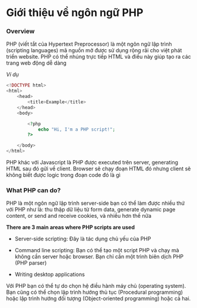 # Giới thiệu về ngôn ngữ PHP

### Overview
PHP (viết tắt của Hypertext Preprocessor) là một ngôn ngữ lập trình (scripting languages) mã nguồn mở được sử dụng rộng rãi cho việt phát triển website. PHP có thể nhúng trực tiếp HTML và điều này giúp tạo ra các trang web động dễ dàng

*Ví dụ*

```php
<!DOCTYPE html>
<html>
    <head>
        <title>Example</title>
    </head>
    <body>

        <?php
            echo "Hi, I'm a PHP script!";
        ?>

    </body>
</html>
```
PHP khác với Javascript là PHP được executed trên server, generating HTML sau đó gửi về client. Browser sẽ chạy đoạn HTML đó nhưng client sẽ không biết được logic trong đoạn code đó là gì
### What PHP can do?
PHP là một ngôn ngữ lập trình server-side bạn có thể làm được nhiều thứ với PHP như là: thu thập dữ liệu từ form data, generate dynamic page content, or send and receive cookies, và nhiều hơn thế nữa

**There are 3 main areas where PHP scripts are used**

- Server-side scripting: Đây là tác dụng chủ yếu của PHP 

- Command line scripting: Bạn có thể tạo một script PHP và chạy mà không cần server hoặc browser. Bạn chỉ cần một trình biên dịch PHP (PHP parser)

- Writing desktop applications

Với PHP bạn có thể tự do chọn hệ điều hành máy chủ (operating system). Bạn cũng có thể chọn lập trình hướng thủ tục (Procedural programming) hoặc lập trình hướng đối tượng (Object-oriented programming) hoặc cả hai.
